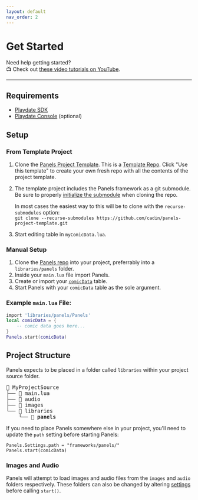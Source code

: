 ```yaml
---
layout: default
nav_order: 2
---
```


# Get Started

Need help getting started?  
📺 Check out [these video tutorials on YouTube](https://www.youtube.com/playlist?list=PLvk_cJkKCihbN4Q61lopDtSQMbx4vNLvv).

---

## Requirements

-   [Playdate SDK](https://play.date/dev/)
-   [Playdate Console](https://shop.play.date) (optional)

## Setup

### From Template Project

1. Clone the [Panels Project Template](https://github.com/cadin/panels-project-template).
   This is a [Template Repo](https://docs.github.com/en/repositories/creating-and-managing-repositories/creating-a-repository-from-a-template). Click "Use this template" to create your own fresh repo with all the contents of the project template.
2. The template project includes the Panels framework as a git submodule. Be sure to properly [initialize the submodule](https://www.w3docs.com/snippets/git/how-to-clone-including-submodules.html) when cloning the repo.

    In most cases the easiest way to this will be to clone with the `recurse-submodules` option:  
    `git clone --recurse-submodules https://github.com/cadin/panels-project-template.git`



3. Start editing table in `myComicData.lua`.

### Manual Setup

1. Clone the [Panels repo](//github.com/cadin/panels) into your project, preferrably into a `libraries/panels` folder.
2. Inside your `main.lua` file import Panels.
3. Create or import your [`comicData`]({{site.baseurl}}/docs/comic-data) table.
4. Start Panels with your `comicData` table as the sole argument.

### Example `main.lua` File:

```lua
import 'libraries/panels/Panels'
local comicData = {
    -- comic data goes here...
}
Panels.start(comicData)
```

## Project Structure

Panels expects to be placed in a folder called `libraries` within your project source folder.

<pre>
📁 MyProjectSource
├── 📄 main.lua
├── 📁 audio
├── 📁 images
└── 📁 libraries
    └── 📁 <b>panels</b>
</pre>

If you need to place Panels somewhere else in your project, you'll need to update the `path` setting before starting Panels:

```
Panels.Settings.path = "frameworks/panels/"
Panels.start(comicData)
```

### Images and Audio

Panels will attempt to load images and audio files from the `images` and `audio` folders respectively. These folders can also be changed by altering [settings]({{site.baseurl}}/docs/settings) before calling `start()`.
